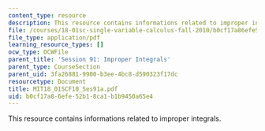 ```yaml
---
content_type: resource
description: This resource contains informations related to improper integrals.
file: /courses/18-01sc-single-variable-calculus-fall-2010/b0cf17a86efe52b18ca1b1b9450a65e4_MIT18_01SCF10_Ses91a.pdf
file_type: application/pdf
learning_resource_types: []
ocw_type: OCWFile
parent_title: 'Session 91: Improper Integrals'
parent_type: CourseSection
parent_uid: 3fa26881-9900-b3ee-4bc8-d590323f17dc
resourcetype: Document
title: MIT18_01SCF10_Ses91a.pdf
uid: b0cf17a8-6efe-52b1-8ca1-b1b9450a65e4
---
```

This resource contains informations related to improper integrals.